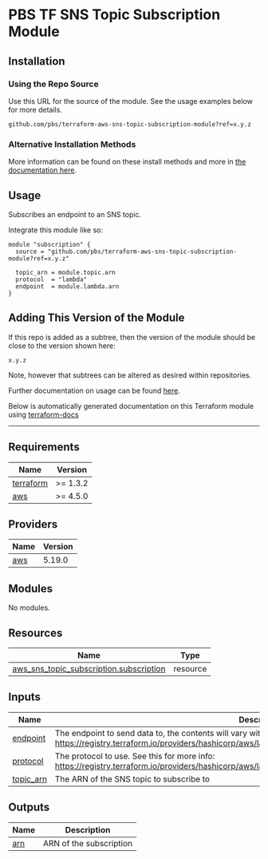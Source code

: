 # PBS TF SNS Topic Subscription Module

## Installation

### Using the Repo Source

Use this URL for the source of the module. See the usage examples below for more details.

```hcl
github.com/pbs/terraform-aws-sns-topic-subscription-module?ref=x.y.z
```

### Alternative Installation Methods

More information can be found on these install methods and more in [the documentation here](./docs/general/install).

## Usage

Subscribes an endpoint to an SNS topic.

Integrate this module like so:

```hcl
module "subscription" {
  source = "github.com/pbs/terraform-aws-sns-topic-subscription-module?ref=x.y.z"

  topic_arn = module.topic.arn
  protocol  = "lambda"
  endpoint  = module.lambda.arn
}
```

## Adding This Version of the Module

If this repo is added as a subtree, then the version of the module should be close to the version shown here:

`x.y.z`

Note, however that subtrees can be altered as desired within repositories.

Further documentation on usage can be found [here](./docs).

Below is automatically generated documentation on this Terraform module using [terraform-docs][terraform-docs]

---

[terraform-docs]: https://github.com/terraform-docs/terraform-docs

## Requirements

| Name | Version |
|------|---------|
| <a name="requirement_terraform"></a> [terraform](#requirement\_terraform) | >= 1.3.2 |
| <a name="requirement_aws"></a> [aws](#requirement\_aws) | >= 4.5.0 |

## Providers

| Name | Version |
|------|---------|
| <a name="provider_aws"></a> [aws](#provider\_aws) | 5.19.0 |

## Modules

No modules.

## Resources

| Name | Type |
|------|------|
| [aws_sns_topic_subscription.subscription](https://registry.terraform.io/providers/hashicorp/aws/latest/docs/resources/sns_topic_subscription) | resource |

## Inputs

| Name | Description | Type | Default | Required |
|------|-------------|------|---------|:--------:|
| <a name="input_endpoint"></a> [endpoint](#input\_endpoint) | The endpoint to send data to, the contents will vary with the protocol. See this for more info: https://registry.terraform.io/providers/hashicorp/aws/latest/docs/resources/sns_topic_subscription#endpoint. | `string` | n/a | yes |
| <a name="input_protocol"></a> [protocol](#input\_protocol) | The protocol to use. See this for more info: https://registry.terraform.io/providers/hashicorp/aws/latest/docs/resources/sns_topic_subscription#protocol. | `string` | n/a | yes |
| <a name="input_topic_arn"></a> [topic\_arn](#input\_topic\_arn) | The ARN of the SNS topic to subscribe to | `string` | n/a | yes |

## Outputs

| Name | Description |
|------|-------------|
| <a name="output_arn"></a> [arn](#output\_arn) | ARN of the subscription |
